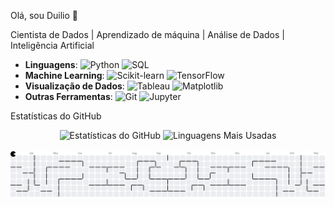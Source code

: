 Olá, sou Duilio 👋

<p>Cientista de Dados | Aprendizado de máquina | Análise de Dados | Inteligência Artificial</p>

- **Linguagens**: ![Python](https://img.shields.io/badge/Python-3776AB?style=flat-square&logo=python&logoColor=white) ![SQL](https://img.shields.io/badge/SQL-4479A1?style=flat-square&logo=sql&logoColor=white)
- **Machine Learning**: ![Scikit-learn](https://img.shields.io/badge/Scikit%20Learn-F7931E?style=flat-square&logo=scikit-learn&logoColor=white) ![TensorFlow](https://img.shields.io/badge/TensorFlow-FF6F00?style=flat-square&logo=tensorflow&logoColor=white) 
- **Visualização de Dados**: ![Tableau](https://img.shields.io/badge/Tableau-E97627?style=flat-square&logo=tableau&logoColor=white) ![Matplotlib](https://img.shields.io/badge/Matplotlib-2C3E50?style=flat-square&logo=matplotlib&logoColor=white)
- **Outras Ferramentas**: ![Git](https://img.shields.io/badge/Git-F1502F?style=flat-square&logo=git&logoColor=white) ![Jupyter](https://img.shields.io/badge/Jupyter-F37626?style=flat-square&logo=jupyter&logoColor=white)



Estatísticas do GitHub
<div align="center">
<img src="https://github-readme-stats.vercel.app/api?username=dudumelo98&show_icons=true&theme=dark" alt="Estatísticas do GitHub" />
<img src="https://github-readme-stats.vercel.app/api/top-langs/?username=dudumelo98&layout=compact&theme=dark" alt="Linguagens Mais Usadas" />
</div>

<br clear="both"/>
<picture>

  <source media="(prefers-color-scheme: dark)" srcset="https://raw.githubusercontent.com/abozanona/abozanona/output/pacman-contribution-graph-dark.svg">
  <source media="(prefers-color-scheme: light)" srcset="https://raw.githubusercontent.com/abozanona/abozanona/output/pacman-contribution-graph.svg">
  <img alt="pacman contribution graph" src="https://raw.githubusercontent.com/abozanona/abozanona/output/pacman-contribution-graph.svg">
</picture>
